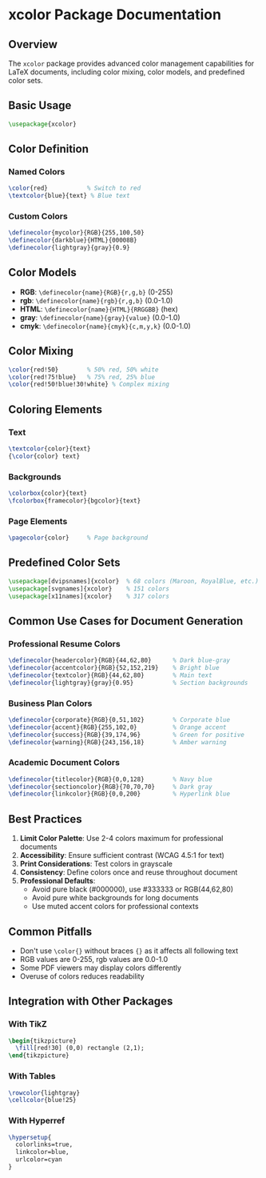 # xcolor Package Documentation

## Overview

The `xcolor` package provides advanced color management capabilities for LaTeX documents, including color mixing, color models, and predefined color sets.

## Basic Usage

```latex
\usepackage{xcolor}
```

## Color Definition

### Named Colors

```latex
\color{red}           % Switch to red
\textcolor{blue}{text} % Blue text
```

### Custom Colors

```latex
\definecolor{mycolor}{RGB}{255,100,50}
\definecolor{darkblue}{HTML}{00008B}
\definecolor{lightgray}{gray}{0.9}
```

## Color Models

- **RGB**: `\definecolor{name}{RGB}{r,g,b}` (0-255)
- **rgb**: `\definecolor{name}{rgb}{r,g,b}` (0.0-1.0)
- **HTML**: `\definecolor{name}{HTML}{RRGGBB}` (hex)
- **gray**: `\definecolor{name}{gray}{value}` (0.0-1.0)
- **cmyk**: `\definecolor{name}{cmyk}{c,m,y,k}` (0.0-1.0)

## Color Mixing

```latex
\color{red!50}        % 50% red, 50% white
\color{red!75!blue}   % 75% red, 25% blue
\color{red!50!blue!30!white} % Complex mixing
```

## Coloring Elements

### Text

```latex
\textcolor{color}{text}
{\color{color} text}
```

### Backgrounds

```latex
\colorbox{color}{text}
\fcolorbox{framecolor}{bgcolor}{text}
```

### Page Elements

```latex
\pagecolor{color}     % Page background
```

## Predefined Color Sets

```latex
\usepackage[dvipsnames]{xcolor}  % 68 colors (Maroon, RoyalBlue, etc.)
\usepackage[svgnames]{xcolor}    % 151 colors
\usepackage[x11names]{xcolor}    % 317 colors
```

## Common Use Cases for Document Generation

### Professional Resume Colors

```latex
\definecolor{headercolor}{RGB}{44,62,80}      % Dark blue-gray
\definecolor{accentcolor}{RGB}{52,152,219}    % Bright blue
\definecolor{textcolor}{RGB}{44,62,80}        % Main text
\definecolor{lightgray}{gray}{0.95}           % Section backgrounds
```

### Business Plan Colors

```latex
\definecolor{corporate}{RGB}{0,51,102}        % Corporate blue
\definecolor{accent}{RGB}{255,102,0}          % Orange accent
\definecolor{success}{RGB}{39,174,96}         % Green for positive
\definecolor{warning}{RGB}{243,156,18}        % Amber warning
```

### Academic Document Colors

```latex
\definecolor{titlecolor}{RGB}{0,0,128}        % Navy blue
\definecolor{sectioncolor}{RGB}{70,70,70}     % Dark gray
\definecolor{linkcolor}{RGB}{0,0,200}         % Hyperlink blue
```

## Best Practices

1. **Limit Color Palette**: Use 2-4 colors maximum for professional documents
2. **Accessibility**: Ensure sufficient contrast (WCAG 4.5:1 for text)
3. **Print Considerations**: Test colors in grayscale
4. **Consistency**: Define colors once and reuse throughout document
5. **Professional Defaults**:
    - Avoid pure black (#000000), use #333333 or RGB(44,62,80)
    - Avoid pure white backgrounds for long documents
    - Use muted accent colors for professional contexts

## Common Pitfalls

- Don't use `\color{}` without braces `{}` as it affects all following text
- RGB values are 0-255, rgb values are 0.0-1.0
- Some PDF viewers may display colors differently
- Overuse of colors reduces readability

## Integration with Other Packages

### With TikZ

```latex
\begin{tikzpicture}
  \fill[red!30] (0,0) rectangle (2,1);
\end{tikzpicture}
```

### With Tables

```latex
\rowcolor{lightgray}
\cellcolor{blue!25}
```

### With Hyperref

```latex
\hypersetup{
  colorlinks=true,
  linkcolor=blue,
  urlcolor=cyan
}
```
